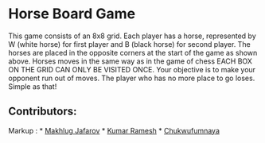 # Horse Board Game

This game consists of an 8x8 grid. Each player has a horse, represented by W (white horse)
for first player and B (black horse) for second player. The horses are placed in the
opposite corners at the start of the game as shown above. Horses moves in the same way
as in the game of chess EACH BOX ON THE GRID CAN ONLY BE VISITED ONCE. Your objective
is to make your opponent run out of moves. The player who has no more place to go loses.
Simple as that!

## Contributors:
 Markup : * [Makhlug Jafarov](https://github.com/jafarov01) 
          * [Kumar Ramesh](https://github.com/kumarramesh454)
          * [Chukwufumnaya](https://github.com/Chukwufumnaya)
